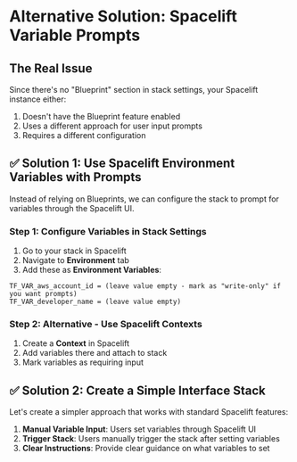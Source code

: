 # Alternative Solution: Spacelift Variable Prompts

## The Real Issue
Since there's no "Blueprint" section in stack settings, your Spacelift instance either:
1. Doesn't have the Blueprint feature enabled
2. Uses a different approach for user input prompts
3. Requires a different configuration

## ✅ Solution 1: Use Spacelift Environment Variables with Prompts

Instead of relying on Blueprints, we can configure the stack to prompt for variables through the Spacelift UI.

### Step 1: Configure Variables in Stack Settings
1. Go to your stack in Spacelift
2. Navigate to **Environment** tab
3. Add these as **Environment Variables**:

```
TF_VAR_aws_account_id = (leave value empty - mark as "write-only" if you want prompts)
TF_VAR_developer_name = (leave value empty)
```

### Step 2: Alternative - Use Spacelift Contexts
1. Create a **Context** in Spacelift
2. Add variables there and attach to stack
3. Mark variables as requiring input

## ✅ Solution 2: Create a Simple Interface Stack

Let's create a simpler approach that works with standard Spacelift features:

1. **Manual Variable Input**: Users set variables through Spacelift UI
2. **Trigger Stack**: Users manually trigger the stack after setting variables
3. **Clear Instructions**: Provide clear guidance on what variables to set